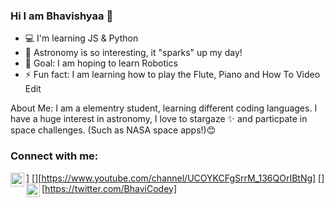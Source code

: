 ### Hi I am Bhavishyaa 👋

- 💻 I'm learning JS & Python
- 🚀 Astronomy is so interesting, it "sparks" up my day!
- 🤖 Goal: I am hoping to learn Robotics
- ⚡ Fun fact: I am learning how to play the Flute, Piano and How To Video Edit

About Me:
I am a elementry student, learning different coding languages. I have a huge interest in astronomy, I love to stargaze ✨ and particpate in space
challenges. (Such as NASA space apps!)😊 


### Connect with me:
]
[<img align="left" alt="codeSTACKr | YouTube" width="22px" src="https://cdn.jsdelivr.net/npm/simple-icons@v3/icons/youtube.svg" />][https://www.youtube.com/channel/UCOYKCFgSrrM_136QOrIBtNg]
[<img align="left" alt="codeSTACKr | Twitter" width="22px" src="https://cdn.jsdelivr.net/npm/simple-icons@v3/icons/twitter.svg" />][https://twitter.com/BhaviCodey]


<br />
